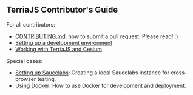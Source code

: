 ## TerriaJS Contributor's Guide

For all contributors:

* [CONTRIBUTING.md](https://github.com/TerriaJS/terriajs/blob/master/CONTRIBUTING.md): how to submit a pull request. Please read! :)
* [Setting up a development environment](Development-environment.md)
* [Working with TerriaJS and Cesium](Contributing-to-TerriaJS.md)

Special cases:

* [Setting up Saucelabs](Setting-up-Saucelabs-Locally.md): Creating a local Saucelabs instance for cross-browser testing.
* [Using Docker](Using-Docker.md): How to use Docker for development and deployment.


